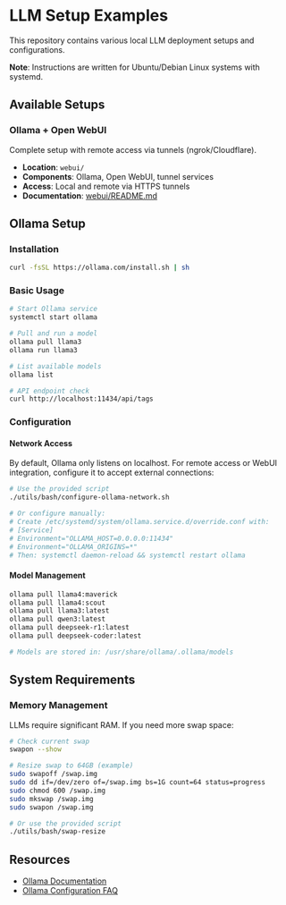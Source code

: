 # LLM Setup Examples

This repository contains various local LLM deployment setups and configurations.

**Note**: Instructions are written for Ubuntu/Debian Linux systems with systemd.

## Available Setups

### Ollama + Open WebUI

Complete setup with remote access via tunnels (ngrok/Cloudflare).

- **Location**: `webui/`
- **Components**: Ollama, Open WebUI, tunnel services
- **Access**: Local and remote via HTTPS tunnels
- **Documentation**: [webui/README.md](webui/README.md)

## Ollama Setup

### Installation

```bash
curl -fsSL https://ollama.com/install.sh | sh
```

### Basic Usage

```bash
# Start Ollama service
systemctl start ollama

# Pull and run a model
ollama pull llama3
ollama run llama3

# List available models
ollama list

# API endpoint check
curl http://localhost:11434/api/tags
```

### Configuration

#### Network Access

By default, Ollama only listens on localhost. For remote access or WebUI integration, configure it to accept external connections:

```bash
# Use the provided script
./utils/bash/configure-ollama-network.sh

# Or configure manually:
# Create /etc/systemd/system/ollama.service.d/override.conf with:
# [Service]
# Environment="OLLAMA_HOST=0.0.0.0:11434"
# Environment="OLLAMA_ORIGINS=*"
# Then: systemctl daemon-reload && systemctl restart ollama
```

#### Model Management

```bash
ollama pull llama4:maverick
ollama pull llama4:scout
ollama pull llama3:latest
ollama pull qwen3:latest
ollama pull deepseek-r1:latest
ollama pull deepseek-coder:latest

# Models are stored in: /usr/share/ollama/.ollama/models
```

## System Requirements

### Memory Management

LLMs require significant RAM. If you need more swap space:

```bash
# Check current swap
swapon --show

# Resize swap to 64GB (example)
sudo swapoff /swap.img
sudo dd if=/dev/zero of=/swap.img bs=1G count=64 status=progress
sudo chmod 600 /swap.img
sudo mkswap /swap.img
sudo swapon /swap.img

# Or use the provided script
./utils/bash/swap-resize
```

## Resources

- [Ollama Documentation](https://github.com/ollama/ollama)
- [Ollama Configuration FAQ](https://github.com/ollama/ollama/blob/main/docs/faq.md)

